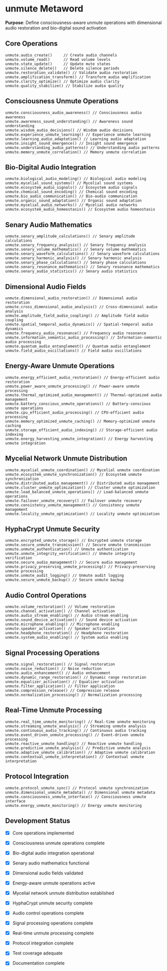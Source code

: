 # unmute Metaword

**Purpose**: Define consciousness-aware unmute operations with dimensional audio restoration and bio-digital sound activation

## Core Operations

```hyphos
unmute.audio_create()     // Create audio channels
unmute.volume_read()      // Read volume levels
unmute.state_update()     // Update mute states
unmute.silence_delete()   // Delete silence periods
unmute.restoration_validate() // Validate audio restoration
unmute.amplification_transform() // Transform audio amplification
unmute.clarity_optimize() // Optimize audio clarity
unmute.quality_stabilize() // Stabilize audio quality
```

## Consciousness Unmute Operations

```hyphos
unmute.consciousness_audio_awareness() // Consciousness audio awareness
unmute.awareness_sound_understanding() // Awareness sound understanding
unmute.wisdom_audio_decisions() // Wisdom audio decisions
unmute.experience_unmute_learning() // Experience unmute learning
unmute.learning_audio_adaptation() // Learning audio adaptation
unmute.insight_sound_emergence() // Insight sound emergence
unmute.understanding_audio_patterns() // Understanding audio patterns
unmute.memory_unmute_correlation() // Memory unmute correlation
```

## Bio-Digital Audio Integration

```hyphos
unmute.biological_audio_modeling() // Biological audio modeling
unmute.mycelial_sound_systems() // Mycelial sound systems
unmute.ecosystem_audio_signals() // Ecosystem audio signals
unmute.chemical_sound_encoding() // Chemical sound encoding
unmute.bio_audio_communication() // Bio-audio communication
unmute.organic_sound_adaptation() // Organic sound adaptation
unmute.mycelial_audio_networks() // Mycelial audio networks
unmute.ecosystem_audio_homeostasis() // Ecosystem audio homeostasis
```

## Senary Audio Mathematics

```hyphos
unmute.senary_amplitude_calculations() // Senary amplitude calculations
unmute.senary_frequency_analysis() // Senary frequency analysis
unmute.senary_volume_mathematics() // Senary volume mathematics
unmute.senary_waveform_calculations() // Senary waveform calculations
unmute.senary_harmonic_analysis() // Senary harmonic analysis
unmute.senary_phase_calculations() // Senary phase calculations
unmute.senary_resonance_mathematics() // Senary resonance mathematics
unmute.senary_audio_statistics() // Senary audio statistics
```

## Dimensional Audio Fields

```hyphos
unmute.dimensional_audio_restoration() // Dimensional audio restoration
unmute.cross_dimensional_audio_analysis() // Cross-dimensional audio analysis
unmute.amplitude_field_audio_coupling() // Amplitude field audio coupling
unmute.spatial_temporal_audio_dynamics() // Spatial-temporal audio dynamics
unmute.frequency_audio_resonance() // Frequency audio resonance
unmute.information_semantic_audio_processing() // Information-semantic audio processing
unmute.quantum_audio_entanglement() // Quantum audio entanglement
unmute.field_audio_oscillations() // Field audio oscillations
```

## Energy-Aware Unmute Operations

```hyphos
unmute.energy_efficient_audio_restoration() // Energy-efficient audio restoration
unmute.power_aware_unmute_processing() // Power-aware unmute processing
unmute.thermal_optimized_audio_management() // Thermal-optimized audio management
unmute.battery_conscious_unmute_operations() // Battery-conscious unmute operations
unmute.cpu_efficient_audio_processing() // CPU-efficient audio processing
unmute.memory_optimized_unmute_caching() // Memory-optimized unmute caching
unmute.storage_efficient_audio_indexing() // Storage-efficient audio indexing
unmute.energy_harvesting_unmute_integration() // Energy harvesting unmute integration
```

## Mycelial Network Unmute Distribution

```hyphos
unmute.mycelial_unmute_coordination() // Mycelial unmute coordination
unmute.ecosystem_unmute_synchronization() // Ecosystem unmute synchronization
unmute.distributed_audio_management() // Distributed audio management
unmute.cluster_unmute_optimization() // Cluster unmute optimization
unmute.load_balanced_unmute_operations() // Load-balanced unmute operations
unmute.failover_unmute_recovery() // Failover unmute recovery
unmute.consistency_unmute_management() // Consistency unmute management
unmute.locality_unmute_optimization() // Locality unmute optimization
```

## HyphaCrypt Unmute Security

```hyphos
unmute.encrypted_unmute_storage() // Encrypted unmute storage
unmute.secure_unmute_transmission() // Secure unmute transmission
unmute.unmute_authentication() // Unmute authentication
unmute.unmute_integrity_verification() // Unmute integrity verification
unmute.secure_audio_management() // Secure audio management
unmute.privacy_preserving_unmute_processing() // Privacy-preserving unmute processing
unmute.unmute_audit_logging() // Unmute audit logging
unmute.secure_unmute_backup() // Secure unmute backup
```

## Audio Control Operations

```hyphos
unmute.volume_restoration() // Volume restoration
unmute.channel_activation() // Channel activation
unmute.audio_stream_enabling() // Audio stream enabling
unmute.sound_device_activation() // Sound device activation
unmute.microphone_enabling() // Microphone enabling
unmute.speaker_activation() // Speaker activation
unmute.headphone_restoration() // Headphone restoration
unmute.system_audio_enabling() // System audio enabling
```

## Signal Processing Operations

```hyphos
unmute.signal_restoration() // Signal restoration
unmute.noise_reduction() // Noise reduction
unmute.audio_enhancement() // Audio enhancement
unmute.dynamic_range_restoration() // Dynamic range restoration
unmute.equalizer_activation() // Equalizer activation
unmute.filter_application() // Filter application
unmute.compression_release() // Compression release
unmute.normalization_processing() // Normalization processing
```

## Real-Time Unmute Processing

```hyphos
unmute.real_time_unmute_monitoring() // Real-time unmute monitoring
unmute.streaming_unmute_analysis() // Streaming unmute analysis
unmute.continuous_audio_tracking() // Continuous audio tracking
unmute.event_driven_unmute_processing() // Event-driven unmute processing
unmute.reactive_unmute_handling() // Reactive unmute handling
unmute.predictive_unmute_analysis() // Predictive unmute analysis
unmute.adaptive_unmute_calibration() // Adaptive unmute calibration
unmute.contextual_unmute_interpretation() // Contextual unmute interpretation
```

## Protocol Integration

```hyphos
unmute.protocol_unmute_sync() // Protocol unmute synchronization
unmute.dimensional_unmute_metadata() // Dimensional unmute metadata
unmute.consciousness_unmute_interface() // Consciousness unmute interface
unmute.energy_unmute_monitoring() // Energy unmute monitoring
```

## Development Status

- [x] Core operations implemented
- [x] Consciousness unmute operations complete
- [x] Bio-digital audio integration operational
- [x] Senary audio mathematics functional
- [x] Dimensional audio fields validated
- [x] Energy-aware unmute operations active
- [x] Mycelial network unmute distribution established
- [x] HyphaCrypt unmute security complete
- [x] Audio control operations complete
- [x] Signal processing operations complete
- [x] Real-time unmute processing complete
- [x] Protocol integration complete
- [x] Test coverage adequate
- [x] Documentation complete

